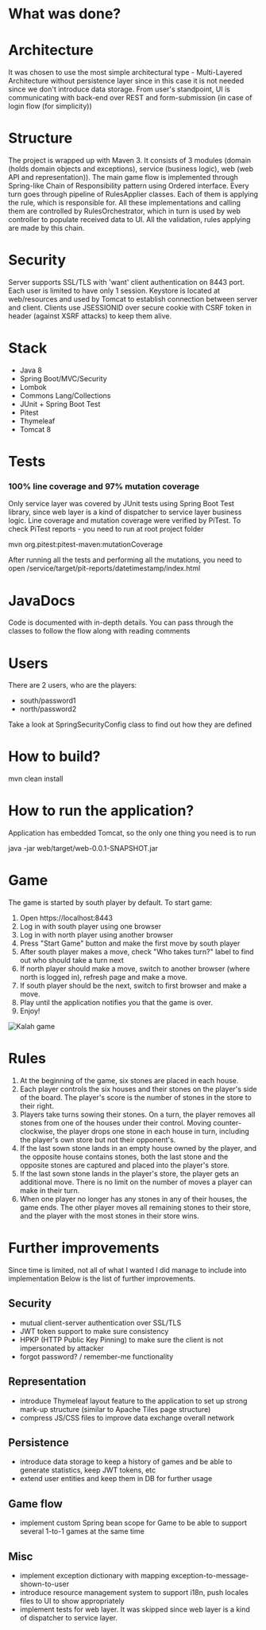 # What was done?
# Architecture
It was chosen to use the most simple architectural type - Multi-Layered Architecture without persistence layer since in this case it is not needed since we don't introduce data storage.
From user's standpoint, UI is communicating with back-end over REST and form-submission (in case of login flow (for simplicity))

# Structure
The project is wrapped up with Maven 3. It consists of 3 modules (domain (holds domain objects and exceptions), service (business logic), web (web API and representation)).
The main game flow is implemented through Spring-like Chain of Responsibility pattern using Ordered interface. Every turn goes through pipeline of RulesApplier classes. 
Each of them is applying the rule, which is responsible for.
All these implementations and calling them are controlled by RulesOrchestrator, which in turn is used by web controller to populate received data to UI.
All the validation, rules applying are made by this chain. 

# Security
Server supports SSL/TLS with 'want' client authentication on 8443 port. Each user is limited to have only 1 session.
Keystore is located at web/resources and used by Tomcat to establish connection between server and client.
Clients use JSESSIONID over secure cookie with CSRF token in header (against XSRF attacks) to keep them alive.

# Stack
* Java 8
* Spring Boot/MVC/Security
* Lombok
* Commons Lang/Collections
* JUnit + Spring Boot Test
* Pitest
* Thymeleaf
* Tomcat 8

# Tests 
### 100% line coverage and 97% mutation coverage
Only service layer was covered by JUnit tests using Spring Boot Test library, since web layer is a kind of dispatcher to service layer business logic. 
Line coverage and mutation coverage were verified by PiTest. 
To check PiTest reports - you need to run at root project folder 

mvn org.pitest:pitest-maven:mutationCoverage 

After running all the tests and performing all the mutations, you need to open /service/target/pit-reports/datetimestamp/index.html

# JavaDocs
Code is documented with in-depth details. You can pass through the classes to follow the flow along with reading comments

# Users
There are 2 users, who are the players:
* south/password1
* north/password2

Take a look at SpringSecurityConfig class to find out how they are defined

# How to build?
mvn clean install

# How to run the application?
Application has embedded Tomcat, so the only one thing you need is to run

java -jar web/target/web-0.0.1-SNAPSHOT.jar  

# Game
The game is started by south player by default. 
To start game:
1. Open https://localhost:8443
2. Log in with south player using one browser
3. Log in with north player using another browser
4. Press "Start Game" button and make the first move by south player
5. After south player makes a move, check "Who takes turn?" label to find out who should take a turn next
6. If north player should make a move, switch to another browser (where north is logged in), refresh page and make a move.
7. If south player should be the next, switch to first browser and make a move.
8. Play until the application notifies you that the game is over.
9. Enjoy!

![Kalah game](https://ibb.co/it1Xzk)

# Rules
1. At the beginning of the game, six stones are placed in each house.
2. Each player controls the six houses and their stones on the player's side of the board. The player's score is the number of stones in the store to their right.
3. Players take turns sowing their stones. On a turn, the player removes all stones from one of the houses under their control. 
Moving counter-clockwise, the player drops one stone in each house in turn, including the player's own store but not their opponent's.
4. If the last sown stone lands in an empty house owned by the player, and the opposite house contains stones, both the last stone and the opposite stones are captured and placed into the player's store.
5. If the last sown stone lands in the player's store, the player gets an additional move. There is no limit on the number of moves a player can make in their turn.
6. When one player no longer has any stones in any of their houses, the game ends. The other player moves all remaining stones to their store, and the player with the most stones in their store wins.

# Further improvements
Since time is limited, not all of what I wanted I did manage to include into implementation
Below is the list of further improvements.

## Security
* mutual client-server authentication over SSL/TLS
* JWT token support to make sure consistency
* HPKP (HTTP Public Key Pinning) to make sure the client is not impersonated by attacker
* forgot password? / remember-me functionality

## Representation
* introduce Thymeleaf layout feature to the application to set up strong mark-up structure (similar to Apache Tiles page structure)
* compress JS/CSS files to improve data exchange overall network 

## Persistence
* introduce data storage to keep a history of games and be able to generate statistics, keep JWT tokens, etc
* extend user entities and keep them in DB for further usage

## Game flow
* implement custom Spring bean scope for Game to be able to support several 1-to-1 games at the same time

## Misc
* implement exception dictionary with mapping exception-to-message-shown-to-user
* introduce resource management system to support i18n, push locales files to UI to show appropriately 
* implement tests for web layer. It was skipped since web layer is a kind of dispatcher to service layer.